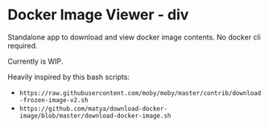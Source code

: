 # Docker Image Viewer - div

Standalone app to download and view docker image contents. No docker cli required.

Currently is WIP.

Heavily inspired by this bash scripts:
* ```https://raw.githubusercontent.com/moby/moby/master/contrib/download-frozen-image-v2.sh``` 
* ```https://github.com/matya/download-docker-image/blob/master/download-docker-image.sh```
